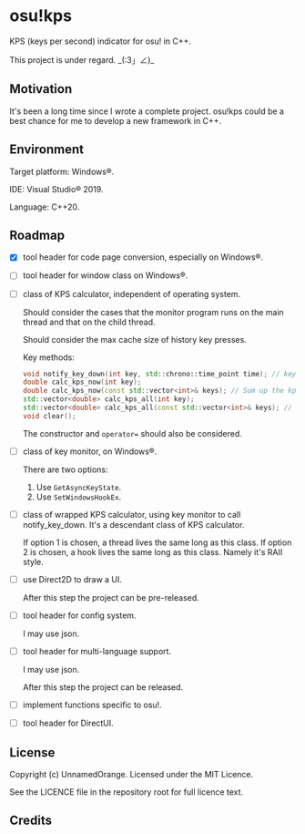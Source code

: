 # osu!kps

KPS (keys per second) indicator for osu! in C++.

This project is under regard. \_(:3」∠)\_

## Motivation

It's been a long time since I wrote a complete project. osu!kps could be a best chance for me to develop a new framework in C++.

## Environment

Target platform: Windows®.

IDE: Visual Studio® 2019.

Language: C++20.

## Roadmap

- [x] tool header for code page conversion, especially on Windows®.

- [ ] tool header for window class on Windows®.

- [ ] class of KPS calculator, independent of operating system.

  Should consider the cases that the monitor program runs on the main thread and that on the child thread.

  Should consider the max cache size of history key presses.

  Key methods:

  ```cpp
  void notify_key_down(int key, std::chrono::time_point time); // key should be defined in this header, and should be compatible with those in Windows. Whether this method should be PostMessage-like is under consideration.
  double calc_kps_now(int key);
  double calc_kps_now(const std::vector<int>& keys); // Sum up the kps. This should be quick.
  std::vector<double> calc_kps_all(int key);
  std::vector<double> calc_kps_all(const std::vector<int>& keys); // This is allowed to use much CPU time.
  void clear();
  ```

  The constructor and `operator=` should also be considered.

- [ ] class of key monitor, on Windows®.

  There are two options:

  1. Use `GetAsyncKeyState`.
  2. Use `SetWindowsHookEx`.

- [ ] class of wrapped KPS calculator, using key monitor to call notify_key_down. It's a descendant class of KPS calculator.

  If option 1 is chosen, a thread lives the same long as this class. If option 2 is chosen, a hook lives the same long as this class. Namely it's RAII style.

- [ ] use Direct2D to draw a UI.

  After this step the project can be pre-released.

- [ ] tool header for config system.

  I may use json.

- [ ] tool header for multi-language support.

  I may use json.

  After this step the project can be released.

- [ ] implement functions specific to osu!.

- [ ] tool header for DirectUI.

## License

Copyright (c) UnnamedOrange. Licensed under the MIT Licence.

See the LICENCE file in the repository root for full licence text.

## Credits